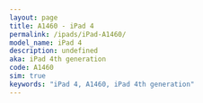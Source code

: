 ```yaml
---
layout: page
title: A1460 - iPad 4
permalink: /ipads/iPad-A1460/
model_name: iPad 4
description: undefined
aka: iPad 4th generation
code: A1460
sim: true
keywords: "iPad 4, A1460, iPad 4th generation"
---
```

